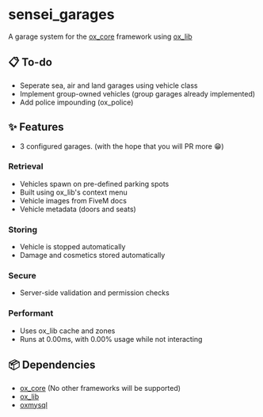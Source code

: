 # sensei_garages

A garage system for the [ox_core](https://github.com/overextended/ox_core) framework using [ox_lib](https://github.com/overextended/ox_lib)

## 📋 To-do

- Seperate sea, air and land garages using vehicle class
- Implement group-owned vehicles (group garages already implemented)
- Add police impounding (ox_police)

## ✨ Features

- 3 configured garages. (with the hope that you will PR more 😁)

### Retrieval

- Vehicles spawn on pre-defined parking spots
- Built using ox_lib's context menu
- Vehicle images from FiveM docs
- Vehicle metadata (doors and seats)

### Storing

- Vehicle is stopped automatically
- Damage and cosmetics stored automatically

### Secure

- Server-side validation and permission checks

### Performant

- Uses ox_lib cache and zones
- Runs at 0.00ms, with 0.00% usage while not interacting

## 📦 Dependencies

- [ox_core](https://github.com/overextended/ox_core) (No other frameworks will be supported)
- [ox_lib](https://github.com/overextended/ox_lib)
- [oxmysql](https://github.com/overextended/oxmysql)
